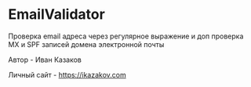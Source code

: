 # EmailValidator
Проверка email адреса через регулярное выражение и доп проверка MX и SPF записей домена электронной почты

Автор - Иван Казаков

Личный сайт - https://ikazakov.com